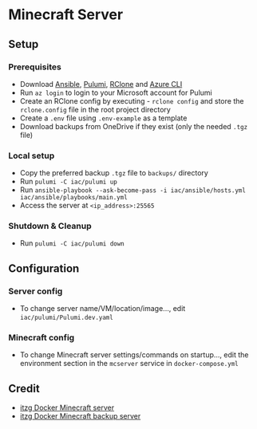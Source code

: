 # Minecraft Server

## Setup

### Prerequisites

- Download [Ansible](https://docs.ansible.com/ansible/latest/installation_guide/intro_installation.html), [Pulumi](https://www.pulumi.com/docs/iac/download-install/), [RClone](https://rclone.org/install/) and [Azure CLI](https://learn.microsoft.com/en-us/cli/azure/install-azure-cli)
- Run `az login` to login to your Microsoft account for Pulumi
- Create an RClone config by executing - `rclone config` and store the `rclone.config` file in the root project directory
- Create a `.env` file using `.env-example` as a template
- Download backups from OneDrive if they exist (only the needed `.tgz` file)

### Local setup

- Copy the preferred backup `.tgz` file to `backups/` directory
- Run `pulumi -C iac/pulumi up`
- Run `ansible-playbook --ask-become-pass -i iac/ansible/hosts.yml iac/ansible/playbooks/main.yml`
- Access the server at `<ip_address>:25565`

### Shutdown & Cleanup

- Run `pulumi -C iac/pulumi down`

## Configuration

### Server config

- To change server name/VM/location/image..., edit `iac/pulumi/Pulumi.dev.yaml`

### Minecraft config

- To change Minecraft server settings/commands on startup..., edit the environment section in the `mcserver` service in `docker-compose.yml`

## Credit

- [itzg Docker Minecraft server](https://github.com/itzg/docker-minecraft-server)
- [itzg Docker Minecraft backup server](https://github.com/itzg/docker-mc-backup)
